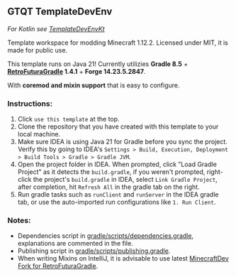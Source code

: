 ##  GTQT TemplateDevEnv
_For Kotlin see [TemplateDevEnvKt](https://github.com/CleanroomMC/TemplateDevEnvKt)_

Template workspace for modding Minecraft 1.12.2. Licensed under MIT, it is made for public use.

This template runs on Java 21! Currently utilizies **Gradle 8.5** + **[RetroFuturaGradle](https://mirrors.cloud.tencent.com/gradle/gradle-8.5-bin.zip) 1.4.1** + **Forge 14.23.5.2847**.

With **coremod and mixin support** that is easy to configure.

### Instructions:

1. Click `use this template` at the top.
2. Clone the repository that you have created with this template to your local machine.
3. Make sure IDEA is using Java 21 for Gradle before you sync the project. Verify this by going to IDEA's `Settings > Build, Execution, Deployment > Build Tools > Gradle > Gradle JVM`.
4. Open the project folder in IDEA. When prompted, click "Load Gradle Project" as it detects the `build.gradle`, if you weren't prompted, right-click the project's `build.gradle` in IDEA, select `Link Gradle Project`, after completion, hit `Refresh All` in the gradle tab on the right.
5. Run gradle tasks such as `runClient` and `runServer` in the IDEA gradle tab, or use the auto-imported run configurations like `1. Run Client`.

### Notes:
- Dependencies script in [gradle/scripts/dependencies.gradle](gradle/scripts/dependencies.gradle), explanations are commented in the file.
- Publishing script in [gradle/scripts/publishing.gradle](gradle/scripts/publishing.gradle).
- When writing Mixins on IntelliJ, it is advisable to use latest [MinecraftDev Fork for RetroFuturaGradle](https://github.com/eigenraven/MinecraftDev/releases).
